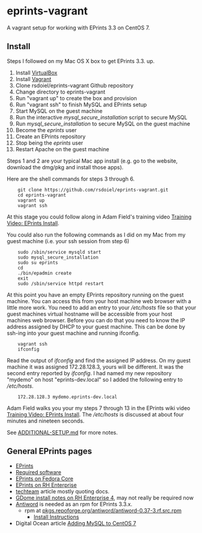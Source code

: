 # eprints-vagrant

A vagrant setup for working with EPrints 3.3 on CentOS 7.

## Install

Steps I followed on my Mac OS X box to get EPrints 3.3. up.

1. Install [VirtualBox](https://www.virtualbox.org/wiki/Downloads)
2. Install [Vagrant](https://www.vagrantup.com/downloads.html)
3. Clone rsdoiel/eprints-vagrant Github repository
4. Change directory to eprints-vagrant
5. Run "vagrant up" to create the box and provision
6. Run "vagrant ssh" to finish MySQL and EPrints setup
7. Start MySQL on the guest machine
8. Run the interactive *mysql_secure_installation* script to secure MySQL
9. Run *mysql_secure_installation* to secure MySQL on the guest machine
10. Become the *eprints* user
11. Create an EPrints repository
12. Stop being the *eprints* user
13. Restart Apache on the guest machine

Steps 1 and 2 are your typical Mac app install (e.g. go to the website, download
the dmg/pkg and install those apps).

Here are the shell commands for steps 3 through 6.

```shell
    git clone https://github.com/rsdoiel/eprints-vagrant.git
    cd eprints-vagrant
    vagrant up
    vagrant ssh
```

At this stage you could follow along in Adam Field's training video
[Training Video: EPrints Install](http://wiki.eprints.org/w/Training_Video:EPrints_Install).

You could also run the following commands as I did on my Mac from my guest machine
(i.e. your ssh session from step 6)

```shell
    sudo /sbin/service mysqld start
    sudo mysql_secure_installation
    sudo su eprints
    cd
    ./bin/epadmin create
    exit
    sudo /sbin/service httpd restart
```

At this point you have an empty EPrints repository running on the guest machine.
You can access this from your host machine web browser with a little more work.
You need to add an entry to your */etc/hosts* file so that your guest machines
virtual hostname will be accessible from your host machines web browser. Before
you can do that you need to know the IP address assigned by DHCP to your guest
machine. This can be done by ssh-ing into your guest machine and running ifconfig.

```shell
    vagrant ssh
    ifconfig
```

Read the output of *ifconfig* and find the assigned IP address. On my guest
machine it was assigned 172.28.128.3, yours will be different. It was the second
entry reported by *ifconfig*.  I had named my new repository "mydemo"
on host "eprints-dev.local" so I added the following entry to */etc/hosts*.

```shell
    172.28.128.3 mydemo.eprints-dev.local
```

Adam Field walks you your my steps 7 through 13 in the EPrints wiki video
[Training Video: EPrints Install](http://wiki.eprints.org/w/Training_Video:EPrints_Install).
The */etc/hosts* is discussed at about four minutes and nineteen seconds.

See [ADDITIONAL-SETUP.md](docs/ADDITIONAL-SETUP.md) for more notes.


## General EPrints pages

+ [EPrints](https://github.com/eprints/eprints)
+ [Required software](http://wiki.eprints.org/w/Required_software)
+ [EPrints on Fedora Core](http://wiki.eprints.org/w/Installing_Eprints_3_on_Fedora_Core_7)
+ [EPrints on RH Enterprise](http://wiki.eprints.org/w/Installing_EPrints_3_on_RedHat_Enterprise_4)
+ [techteam](https://techteam.wordpress.com/2008/02/08/installing-eprints-on-centos-5-using-source-files/) article mostly quoting docs.
+ [GDome install notes on RH Enterprise 4](http://wiki.eprints.org/w/Installing_EPrints_3_on_RedHat_Enterprise_4), may not really be required now
+ [Antiword](http://www.winfield.demon.nl/) is needed as an rpm for EPrints 3.3.x.
    + rpm at [pkgs.repoforge.org/antiword/antiword-0.37-3.rf.src.rpm](http://pkgs.repoforge.org/antiword/antiword-0.37-3.rf.src.rpm)
        + [Install Instructions](http://pkgs.org/centos-7/forensics-x86_64/antiword-0.37-9.el7.x86_64.rpm.html)
+ Digital Ocean article [Adding MySQL to CentOS 7](https://www.digitalocean.com/community/questions/can-t-install-mysql-on-centos-7)
